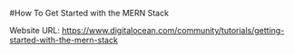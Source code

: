 #How To Get Started with the MERN Stack

Website URL: https://www.digitalocean.com/community/tutorials/getting-started-with-the-mern-stack